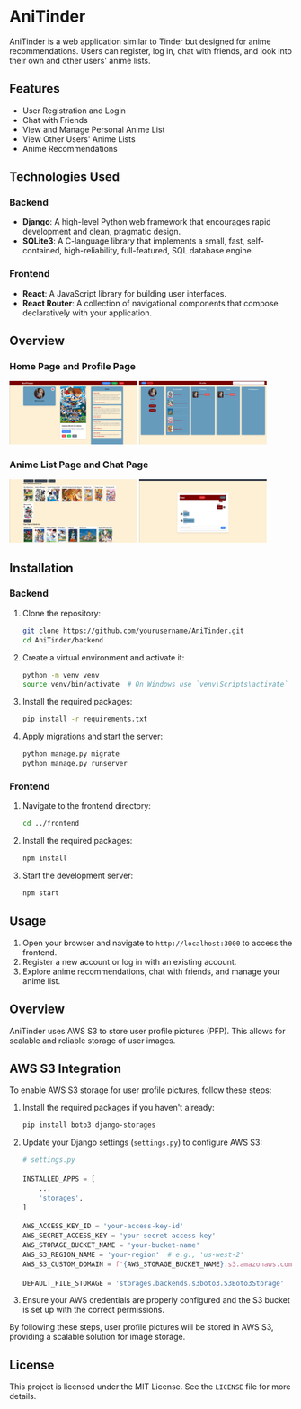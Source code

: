 # AniTinder

AniTinder is a web application similar to Tinder but designed for anime recommendations. Users can register, log in, chat with friends, and look into their own and other users' anime lists.

## Features

- User Registration and Login
- Chat with Friends
- View and Manage Personal Anime List
- View Other Users' Anime Lists
- Anime Recommendations

## Technologies Used

### Backend

- **Django**: A high-level Python web framework that encourages rapid development and clean, pragmatic design.
- **SQLite3**: A C-language library that implements a small, fast, self-contained, high-reliability, full-featured, SQL database engine.

### Frontend

- **React**: A JavaScript library for building user interfaces.
- **React Router**: A collection of navigational components that compose declaratively with your application.

## Overview
### Home Page and Profile Page
<p float="left">
  <img src="readme_data/main-page.png" width="45%" />
  <img src="readme_data/profile-page.png" width="45%" />
</p>

### Anime List Page and Chat Page
<p float="left">
  <img src="readme_data/animelist-page.png" width="45%" />
  <img src="readme_data/chat-page.png" width="45%" />
</p>




## Installation

### Backend

1. Clone the repository:
    ```bash
    git clone https://github.com/yourusername/AniTinder.git
    cd AniTinder/backend
    ```

2. Create a virtual environment and activate it:
    ```bash
    python -m venv venv
    source venv/bin/activate  # On Windows use `venv\Scripts\activate`
    ```

3. Install the required packages:
    ```bash
    pip install -r requirements.txt
    ```

4. Apply migrations and start the server:
    ```bash
    python manage.py migrate
    python manage.py runserver
    ```

### Frontend

1. Navigate to the frontend directory:
    ```bash
    cd ../frontend
    ```

2. Install the required packages:
    ```bash
    npm install
    ```

3. Start the development server:
    ```bash
    npm start
    ```

## Usage

1. Open your browser and navigate to `http://localhost:3000` to access the frontend.
2. Register a new account or log in with an existing account.
3. Explore anime recommendations, chat with friends, and manage your anime list.

## Overview

AniTinder uses AWS S3 to store user profile pictures (PFP). This allows for scalable and reliable storage of user images.

## AWS S3 Integration

To enable AWS S3 storage for user profile pictures, follow these steps:

1. Install the required packages if you haven't already:
    ```bash
    pip install boto3 django-storages
    ```

2. Update your Django settings (`settings.py`) to configure AWS S3:
    ```python
    # settings.py

    INSTALLED_APPS = [
        ...
        'storages',
    ]

    AWS_ACCESS_KEY_ID = 'your-access-key-id'
    AWS_SECRET_ACCESS_KEY = 'your-secret-access-key'
    AWS_STORAGE_BUCKET_NAME = 'your-bucket-name'
    AWS_S3_REGION_NAME = 'your-region'  # e.g., 'us-west-2'
    AWS_S3_CUSTOM_DOMAIN = f'{AWS_STORAGE_BUCKET_NAME}.s3.amazonaws.com'

    DEFAULT_FILE_STORAGE = 'storages.backends.s3boto3.S3Boto3Storage'
    ```

3. Ensure your AWS credentials are properly configured and the S3 bucket is set up with the correct permissions.

By following these steps, user profile pictures will be stored in AWS S3, providing a scalable solution for image storage.

## License

This project is licensed under the MIT License. See the `LICENSE` file for more details.